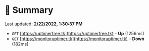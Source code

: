 # 📖 Summary
Last updated: **2/22/2022, 1:30:37 PM**

- `GET` [https://uptimerfree.tk](https://uptimerfree.tk) - **Up** (1256ms)
- `GET` [https://monitoruptimer.tk](https://monitoruptimer.tk) - **Down** (182ms)

